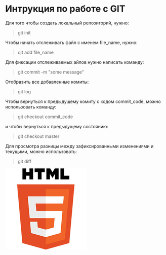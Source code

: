 # Интрукция по работе с GIT
Для того чтобы создать локальный репозиторий, нужно:
> git init

Чтобы начать отслеживать файл с именем file_name, нужно:
> qit add file_name

Для фиксации отслеживаемых айлов нужно написать команду:
> git commit -m "some message"

Отобразить все добавленные комиты:
> git log

Чтобы вернуться к предыдущему комиту с кодом commit_code, можно использовать команду:
> git checkout commit_code

и чтобы вернуться к предыдущему состоянию:
> git checkout master

Для просмотра разницы между зафиксированными изменениями и текущими, можно использовать:
> git diff

![some pic](/image/HTML5_Logo.jpg)